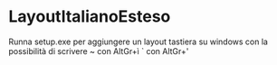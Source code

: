 # LayoutItalianoEsteso
Runna setup.exe per aggiungere un layout tastiera su windows con la possibilità di scrivere
~ con AltGr+ì
` con AltGr+'
